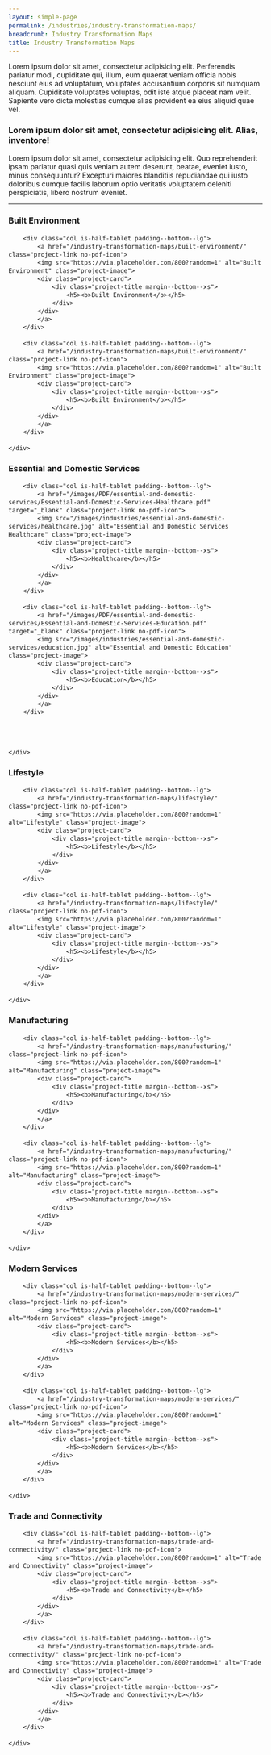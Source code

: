 ```yaml
---
layout: simple-page
permalink: /industries/industry-transformation-maps/
breadcrumb: Industry Transformation Maps
title: Industry Transformation Maps
---
```

Lorem ipsum dolor sit amet, consectetur adipisicing elit. Perferendis pariatur modi, cupiditate qui, illum, eum quaerat veniam officia nobis nesciunt eius ad voluptatum, voluptates accusantium corporis sit numquam aliquam. Cupiditate voluptates voluptas, odit iste atque placeat nam velit. Sapiente vero dicta molestias cumque alias provident ea eius aliquid quae vel.

### **Lorem ipsum dolor sit amet, consectetur adipisicing elit. Alias, inventore!**
Lorem ipsum dolor sit amet, consectetur adipisicing elit. Quo reprehenderit ipsam pariatur quasi quis veniam autem deserunt, beatae, eveniet iusto, minus consequuntur? Excepturi maiores blanditiis repudiandae qui iusto doloribus cumque facilis laborum optio veritatis voluptatem deleniti perspiciatis, libero nostrum eveniet.

---

### **Built Environment**

<div>
	<div class="row is-multiline">

		<div class="col is-half-tablet padding--bottom--lg">
			<a href="/industry-transformation-maps/built-environment/" class="project-link no-pdf-icon">
			<img src="https://via.placeholder.com/800?random=1" alt="Built Environment" class="project-image">
			<div class="project-card">
				<div class="project-title margin--bottom--xs">
					<h5><b>Built Environment</b></h5>
				</div>
			</div>
			</a>
	  	</div>

		<div class="col is-half-tablet padding--bottom--lg">
			<a href="/industry-transformation-maps/built-environment/" class="project-link no-pdf-icon">
			<img src="https://via.placeholder.com/800?random=1" alt="Built Environment" class="project-image">
			<div class="project-card">
				<div class="project-title margin--bottom--xs">
					<h5><b>Built Environment</b></h5>
				</div>
			</div>
			</a>
	  	</div>

	</div>
</div>

### **Essential and Domestic Services**

<div>
	<div class="row is-multiline">

		<div class="col is-half-tablet padding--bottom--lg">
			<a href="/images/PDF/essential-and-domestic-services/Essential-and-Domestic-Services-Healthcare.pdf" target="_blank" class="project-link no-pdf-icon">
			<img src="/images/industries/essential-and-domestic-services/healthcare.jpg" alt="Essential and Domestic Services Healthcare" class="project-image">
			<div class="project-card">
				<div class="project-title margin--bottom--xs">
					<h5><b>Healthcare</b></h5>
				</div>
			</div>
			</a>
	  	</div>

		<div class="col is-half-tablet padding--bottom--lg">
			<a href="/images/PDF/essential-and-domestic-services/Essential-and-Domestic-Services-Education.pdf" target="_blank" class="project-link no-pdf-icon">
			<img src="/images/industries/essential-and-domestic-services/education.jpg" alt="Essential and Domestic Education" class="project-image">
			<div class="project-card">
				<div class="project-title margin--bottom--xs">
					<h5><b>Education</b></h5>
				</div>
			</div>
			</a>
	  	</div>




	</div>
</div>

### **Lifestyle**

<div>
	<div class="row is-multiline">

		<div class="col is-half-tablet padding--bottom--lg">
			<a href="/industry-transformation-maps/lifestyle/" class="project-link no-pdf-icon">
			<img src="https://via.placeholder.com/800?random=1" alt="Lifestyle" class="project-image">
			<div class="project-card">
				<div class="project-title margin--bottom--xs">
					<h5><b>Lifestyle</b></h5>
				</div>
			</div>
			</a>
	  	</div>

		<div class="col is-half-tablet padding--bottom--lg">
			<a href="/industry-transformation-maps/lifestyle/" class="project-link no-pdf-icon">
			<img src="https://via.placeholder.com/800?random=1" alt="Lifestyle" class="project-image">
			<div class="project-card">
				<div class="project-title margin--bottom--xs">
					<h5><b>Lifestyle</b></h5>
				</div>
			</div>
			</a>
	  	</div>

	</div>
</div>

### **Manufacturing**

<div>
	<div class="row is-multiline">

		<div class="col is-half-tablet padding--bottom--lg">
			<a href="/industry-transformation-maps/manufucturing/" class="project-link no-pdf-icon">
			<img src="https://via.placeholder.com/800?random=1" alt="Manufacturing" class="project-image">
			<div class="project-card">
				<div class="project-title margin--bottom--xs">
					<h5><b>Manufacturing</b></h5>
				</div>
			</div>
			</a>
	  	</div>

		<div class="col is-half-tablet padding--bottom--lg">
			<a href="/industry-transformation-maps/manufucturing/" class="project-link no-pdf-icon">
			<img src="https://via.placeholder.com/800?random=1" alt="Manufacturing" class="project-image">
			<div class="project-card">
				<div class="project-title margin--bottom--xs">
					<h5><b>Manufacturing</b></h5>
				</div>
			</div>
			</a>
	  	</div>

	</div>
</div>

### **Modern Services**

<div>
	<div class="row is-multiline">

		<div class="col is-half-tablet padding--bottom--lg">
			<a href="/industry-transformation-maps/modern-services/" class="project-link no-pdf-icon">
			<img src="https://via.placeholder.com/800?random=1" alt="Modern Services" class="project-image">
			<div class="project-card">
				<div class="project-title margin--bottom--xs">
					<h5><b>Modern Services</b></h5>
				</div>
			</div>
			</a>
	  	</div>

		<div class="col is-half-tablet padding--bottom--lg">
			<a href="/industry-transformation-maps/modern-services/" class="project-link no-pdf-icon">
			<img src="https://via.placeholder.com/800?random=1" alt="Modern Services" class="project-image">
			<div class="project-card">
				<div class="project-title margin--bottom--xs">
					<h5><b>Modern Services</b></h5>
				</div>
			</div>
			</a>
	  	</div>

	</div>
</div>

### **Trade and Connectivity**

<div>
	<div class="row is-multiline">

		<div class="col is-half-tablet padding--bottom--lg">
			<a href="/industry-transformation-maps/trade-and-connectivity/" class="project-link no-pdf-icon">
			<img src="https://via.placeholder.com/800?random=1" alt="Trade and Connectivity" class="project-image">
			<div class="project-card">
				<div class="project-title margin--bottom--xs">
					<h5><b>Trade and Connectivity</b></h5>
				</div>
			</div>
			</a>
	  	</div>

		<div class="col is-half-tablet padding--bottom--lg">
			<a href="/industry-transformation-maps/trade-and-connectivity/" class="project-link no-pdf-icon">
			<img src="https://via.placeholder.com/800?random=1" alt="Trade and Connectivity" class="project-image">
			<div class="project-card">
				<div class="project-title margin--bottom--xs">
					<h5><b>Trade and Connectivity</b></h5>
				</div>
			</div>
			</a>
	  	</div>

	</div>
</div>
